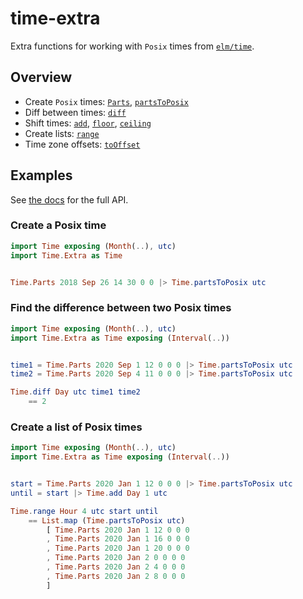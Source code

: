 # time-extra

Extra functions for working with `Posix` times from [`elm/time`][elmtime].

[elmtime]: https://package.elm-lang.org/packages/elm/time/latest/


## Overview

- Create `Posix` times: [`Parts`][Parts], [`partsToPosix`][partsToPosix]
- Diff between times: [`diff`][diff]
- Shift times: [`add`][add], [`floor`][floor], [`ceiling`][ceiling]
- Create lists: [`range`][range]
- Time zone offsets: [`toOffset`][toOffset]

[Parts]: https://package.elm-lang.org/packages/justinmimbs/time-extra/latest/Time-Extra#Parts
[partsToPosix]: https://package.elm-lang.org/packages/justinmimbs/time-extra/latest/Time-Extra#partsToPosix
[diff]: https://package.elm-lang.org/packages/justinmimbs/time-extra/latest/Time-Extra#diff
[add]: https://package.elm-lang.org/packages/justinmimbs/time-extra/latest/Time-Extra#add
[floor]: https://package.elm-lang.org/packages/justinmimbs/time-extra/latest/Time-Extra#floor
[ceiling]: https://package.elm-lang.org/packages/justinmimbs/time-extra/latest/Time-Extra#ceiling
[range]: https://package.elm-lang.org/packages/justinmimbs/time-extra/latest/Time-Extra#range
[toOffset]: https://package.elm-lang.org/packages/justinmimbs/time-extra/latest/Time-Extra#toOffset


## Examples

See [the docs][docs] for the full API.

[docs]: https://package.elm-lang.org/packages/justinmimbs/time-extra/latest/Time-Extra


### Create a Posix time

```elm
import Time exposing (Month(..), utc)
import Time.Extra as Time


Time.Parts 2018 Sep 26 14 30 0 0 |> Time.partsToPosix utc
```


### Find the difference between two Posix times

```elm
import Time exposing (Month(..), utc)
import Time.Extra as Time exposing (Interval(..))


time1 = Time.Parts 2020 Sep 1 12 0 0 0 |> Time.partsToPosix utc
time2 = Time.Parts 2020 Sep 4 11 0 0 0 |> Time.partsToPosix utc

Time.diff Day utc time1 time2
    == 2
```


### Create a list of Posix times

```elm
import Time exposing (Month(..), utc)
import Time.Extra as Time exposing (Interval(..))


start = Time.Parts 2020 Jan 1 12 0 0 0 |> Time.partsToPosix utc
until = start |> Time.add Day 1 utc

Time.range Hour 4 utc start until
    == List.map (Time.partsToPosix utc)
        [ Time.Parts 2020 Jan 1 12 0 0 0
        , Time.Parts 2020 Jan 1 16 0 0 0
        , Time.Parts 2020 Jan 1 20 0 0 0
        , Time.Parts 2020 Jan 2 0 0 0 0
        , Time.Parts 2020 Jan 2 4 0 0 0
        , Time.Parts 2020 Jan 2 8 0 0 0
        ]
```

